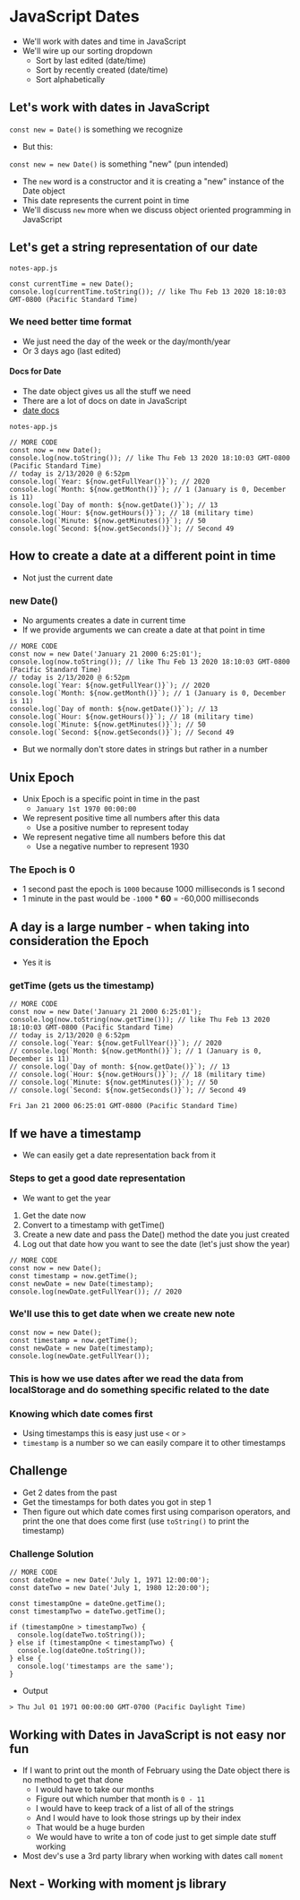 # JavaScript Dates
* We'll work with dates and time in JavaScript
* We'll wire up our sorting dropdown
    - Sort by last edited (date/time)
    - Sort by recently created (date/time)
    - Sort alphabetically

## Let's work with dates in JavaScript
`const new = Date()` is something we recognize

* But this:

`const new = new Date()` is something "new" (pun intended)

* The `new` word is a constructor and it is creating a "new" instance of the Date object
* This date represents the current point in time
* We'll discuss `new` more when we discuss object oriented programming in JavaScript

## Let's get a string representation of our date
`notes-app.js`

```
const currentTime = new Date();
console.log(currentTime.toString()); // like Thu Feb 13 2020 18:10:03 GMT-0800 (Pacific Standard Time)
```

### We need better time format
* We just need the day of the week or the day/month/year
* Or 3 days ago (last edited)

#### Docs for Date
* The date object gives us all the stuff we need
* There are a lot of docs on date in JavaScript
* [date docs](https://developer.mozilla.org/en-US/docs/Web/JavaScript/Reference/Global_Objects/Date)

`notes-app.js`

```
// MORE CODE
const now = new Date();
console.log(now.toString()); // like Thu Feb 13 2020 18:10:03 GMT-0800 (Pacific Standard Time)
// today is 2/13/2020 @ 6:52pm
console.log(`Year: ${now.getFullYear()}`); // 2020
console.log(`Month: ${now.getMonth()}`); // 1 (January is 0, December is 11)
console.log(`Day of month: ${now.getDate()}`); // 13
console.log(`Hour: ${now.getHours()}`); // 18 (military time)
console.log(`Minute: ${now.getMinutes()}`); // 50
console.log(`Second: ${now.getSeconds()}`); // Second 49
```

## How to create a date at a different point in time
* Not just the current date

### new Date()
* No arguments creates a date in current time
* If we provide arguments we can create a date at that point in time

```
// MORE CODE
const now = new Date('January 21 2000 6:25:01');
console.log(now.toString()); // like Thu Feb 13 2020 18:10:03 GMT-0800 (Pacific Standard Time)
// today is 2/13/2020 @ 6:52pm
console.log(`Year: ${now.getFullYear()}`); // 2020
console.log(`Month: ${now.getMonth()}`); // 1 (January is 0, December is 11)
console.log(`Day of month: ${now.getDate()}`); // 13
console.log(`Hour: ${now.getHours()}`); // 18 (military time)
console.log(`Minute: ${now.getMinutes()}`); // 50
console.log(`Second: ${now.getSeconds()}`); // Second 49
```

* But we normally don't store dates in strings but rather in a number

## Unix Epoch
* Unix Epoch is a specific point in time in the past
    - `January 1st 1970 00:00:00`
* We represent positive time all numbers after this data
    - Use a positive number to represent today
* We represent negative time all numbers before this dat
    - Use a negative number to represent 1930

### The Epoch is 0
* 1 second past the epoch is `1000` because 1000 milliseconds is 1 second
* 1 minute in the past would be `-1000` * **60** = -60,000 milliseconds

## A day is a large number - when taking into consideration the Epoch
* Yes it is

### getTime (gets us the timestamp)

```
// MORE CODE
const now = new Date('January 21 2000 6:25:01');
console.log(now.toString(now.getTime())); // like Thu Feb 13 2020 18:10:03 GMT-0800 (Pacific Standard Time)
// today is 2/13/2020 @ 6:52pm
// console.log(`Year: ${now.getFullYear()}`); // 2020
// console.log(`Month: ${now.getMonth()}`); // 1 (January is 0, December is 11)
// console.log(`Day of month: ${now.getDate()}`); // 13
// console.log(`Hour: ${now.getHours()}`); // 18 (military time)
// console.log(`Minute: ${now.getMinutes()}`); // 50
// console.log(`Second: ${now.getSeconds()}`); // Second 49
```

`Fri Jan 21 2000 06:25:01 GMT-0800 (Pacific Standard Time)`

## If we have a timestamp
* We can easily get a date representation back from it

### Steps to get a good date representation
* We want to get the year

1. Get the date now
2. Convert to a timestamp with getTime()
3. Create a new date and pass the Date() method the date you just created
4. Log out that date how you want to see the date (let's just show the year)

```
// MORE CODE
const now = new Date();
const timestamp = now.getTime();
const newDate = new Date(timestamp);
console.log(newDate.getFullYear()); // 2020
```

### We'll use this to get date when we create new note
```
const now = new Date();
const timestamp = now.getTime();
const newDate = new Date(timestamp);
console.log(newDate.getFullYear());

```

### This is how we use dates after we read the data from localStorage and do something specific related to the date

### Knowing which date comes first
* Using timestamps this is easy just use `<` or `>`
* `timestamp` is a number so we can easily compare it to other timestamps

## Challenge
* Get 2 dates from the past
* Get the timestamps for both dates you got in step 1
* Then figure out which date comes first using comparison operators, and print the one that does come first (use `toString()` to print the timestamp)

### Challenge Solution
```
// MORE CODE
const dateOne = new Date('July 1, 1971 12:00:00');
const dateTwo = new Date('July 1, 1980 12:20:00');

const timestampOne = dateOne.getTime();
const timestampTwo = dateTwo.getTime();

if (timestampOne > timestampTwo) {
  console.log(dateTwo.toString());
} else if (timestampOne < timestampTwo) {
  console.log(dateOne.toString());
} else {
  console.log('timestamps are the same');
}
```

* Output

`> Thu Jul 01 1971 00:00:00 GMT-0700 (Pacific Daylight Time)`

## Working with Dates in JavaScript is not easy nor fun
* If I want to print out the month of February using the Date object there is no method to get that done
    - I would have to take our months
    - Figure out which number that month is `0 - 11`
    - I would have to keep track of a list of all of the strings
    - And I would have to look those strings up by their index
    - That would be a huge burden
    - We would have to write a ton of code just to get simple date stuff working
* Most dev's use a 3rd party library when working with dates call `moment`

## Next - Working with moment js library

